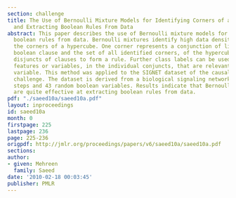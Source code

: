 ```yaml
---
section: challenge
title: The Use of Bernoulli Mixture Models for Identifying Corners of a Hypercube
  and Extracting Boolean Rules From Data
abstract: This paper describes the use of Bernoulli mixture models for extracting
  boolean rules from data. Bernoulli mixtures identify high data density areas on
  the corners of a hypercube. One corner represents a conjunction of literals in a
  boolean clause and the set of all identified corners, of the hypercube, indicates
  disjuncts of clauses to form a rule. Further class labels can be used to select
  features or variables, in the individual conjuncts, that are relevant to the target
  variable. This method was applied to the SIGNET dataset of the causality workbench
  challenge. The dataset is derived from a biological signaling network with 21 time
  steps and 43 random boolean variables. Results indicate that Bernoulli mixtures
  are quite effective at extracting boolean rules from data.
pdf: "./saeed10a/saeed10a.pdf"
layout: inproceedings
id: saeed10a
month: 0
firstpage: 225
lastpage: 236
page: 225-236
origpdf: http://jmlr.org/proceedings/papers/v6/saeed10a/saeed10a.pdf
sections: 
author:
- given: Mehreen
  family: Saeed
date: '2010-02-18 00:03:45'
publisher: PMLR
---
```

